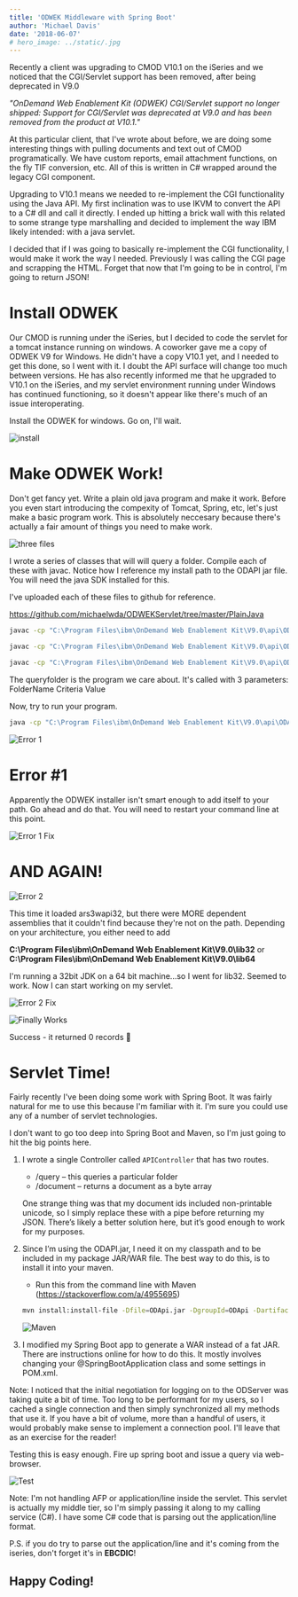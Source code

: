 ```yaml
---
title: 'ODWEK Middleware with Spring Boot'
author: 'Michael Davis'
date: '2018-06-07'
# hero_image: ../static/.jpg
---
```

Recently a client was upgrading to CMOD V10.1 on the iSeries and we noticed that the CGI/Servlet support has been removed, after being deprecated in V9.0

*"OnDemand Web Enablement Kit (ODWEK) CGI/Servlet support no longer shipped: Support for CGI/Servlet was deprecated at V9.0 and has been removed from the product at V10.1."*

At this particular client, that I've wrote about before, we are doing some interesting things with pulling documents and text out of CMOD programatically. We have custom reports, email attachment functions, on the fly TIF conversion, etc. All of this is written in C# wrapped around the legacy CGI component.

Upgrading to V10.1 means we needed to re-implement the CGI functionality using the Java API. My first inclination was to use IKVM to convert the API to a C# dll and call it directly. I ended up hitting a brick wall with this related to some strange type marshalling and decided to implement the way IBM likely intended: with a java servlet.

I decided that if I was going to basically re-implement the CGI functionality, I would make it work the way I needed. Previously I was calling the CGI page and scrapping the HTML. Forget that now that I'm going to be in control, I'm going to return JSON!

# Install ODWEK
Our CMOD is running under the iSeries, but I decided to code the servlet for a tomcat instance running on windows. A coworker gave me a copy of ODWEK V9 for Windows. He didn't have a copy V10.1 yet, and I needed to get this done, so I went with it. I doubt the API surface will change too much between versions. He has also recently informed me that he upgraded to V10.1 on the iSeries, and my servlet environment running under Windows has continued functioning, so it doesn't appear like there's much of an issue interoperating.

Install the ODWEK for windows. Go on, I'll wait.

![install](/static/odwek/Install.png)

# Make ODWEK Work!

Don't get fancy yet. Write a plain old java program and make it work. Before you even start introducing the compexity of Tomcat, Spring, etc, let's just make a basic program work. This is absolutely neccesary because there's actually a fair amount of things you need to make work.

![three files](/static/odwek/3files.png)

I wrote a series of classes that will will query a folder. Compile each of these with javac. Notice how I reference my install path to the ODAPI jar file. You will need the java SDK installed for this.

I've uploaded each of these files to github for reference.

<https://github.com/michaelwda/ODWEKServlet/tree/master/PlainJava>


```bash
javac -cp "C:\Program Files\ibm\OnDemand Web Enablement Kit\V9.0\api\ODAPI.jar";. ODQueryResult.java

javac -cp "C:\Program Files\ibm\OnDemand Web Enablement Kit\V9.0\api\ODAPI.jar";. ODUtil.java

javac -cp "C:\Program Files\ibm\OnDemand Web Enablement Kit\V9.0\api\ODAPI.jar";. QueryFolder.java
```

The queryfolder is the program we care about. It's called with 3 parameters: FolderName Criteria Value

Now, try to run your program.
```bash
java -cp "C:\Program Files\ibm\OnDemand Web Enablement Kit\V9.0\api\ODAPI.jar";. QueryFolder Customer AccountNumber 123456
```

![Error 1](/static/odwek/Error1.png)

# Error #1
Apparently the ODWEK installer isn't smart enough to add itself to your path. Go ahead and do that.
You will need to restart your command line at this point.

![Error 1 Fix](/static/odwek/Error1Fix.png)

# AND AGAIN!
![Error 2](/static/odwek/Error2.png)

This time it loaded ars3wapi32, but there were MORE dependent assemblies that it couldn't find because they're not on the path. Depending on your architecture, you either need to add

**C:\Program Files\ibm\OnDemand Web Enablement Kit\V9.0\lib32**
or
**C:\Program Files\ibm\OnDemand Web Enablement Kit\V9.0\lib64**

I'm running a 32bit JDK on a 64 bit machine...so I went for lib32. Seemed to work. Now I can start working on my servlet.

![Error 2 Fix](/static/odwek/Error2Fix.png)

![Finally Works](/static/odwek/Works.png)

Success - it returned 0 records 🙂

# Servlet Time!
Fairly recently I've been doing some work with Spring Boot. It was fairly natural for me to use this because I'm familiar with it. I'm sure you could use any of a number of servlet technologies.

I don't want to go too deep into Spring Boot and Maven, so I'm just going to hit the big points here.

1.  I wrote a single Controller called `APIController` that has two routes.
    * /query – this queries a particular folder
    * /document – returns a document as a byte array

    One strange thing was that my document ids included non-printable unicode, so I simply replace these with a pipe before returning my JSON. There’s likely a better solution here, but it’s good enough to work for my purposes.

2. Since I’m using the ODAPI.jar, I need it on my classpath and to be included in my package JAR/WAR file. The best way to do this, is to install it into your maven.

    * Run this from the command line with Maven (<https://stackoverflow.com/a/4955695>)

    ```bash
    mvn install:install-file -Dfile=ODApi.jar -DgroupId=ODApi -DartifactId=ODApi -Dversion=1.0 -Dpackaging=jar -DgeneratePom=true
    ```
    ![Maven](/static/odwek/Maven.png)

3. I modified my Spring Boot app to generate a WAR instead of a fat JAR. There are instructions online for how to do this. It mostly involves changing your @SpringBootApplication class and some settings in POM.xml.


Note: I noticed that the initial negotiation for logging on to the ODServer was taking quite a bit of time. Too long to be performant for my users, so I cached a single connection and then simply synchronized all my methods that use it. If you have a bit of volume, more than a handful of users, it would probably make sense to implement a connection pool. I'll leave that as an exercise for the reader!

Testing this is easy enough. Fire up spring boot and issue a query via web-browser.

![Test](/static/odwek/Testinbrowser.png)

Note: I'm not handling AFP or application/line inside the servlet. This servlet is actually my middle tier, so I'm simply passing it along to my calling service (C#). I have some C# code that is parsing out the application/line format.

P.S. if you do try to parse out the application/line and it's coming from the iseries, don't forget it's in **EBCDIC**!

## Happy Coding!